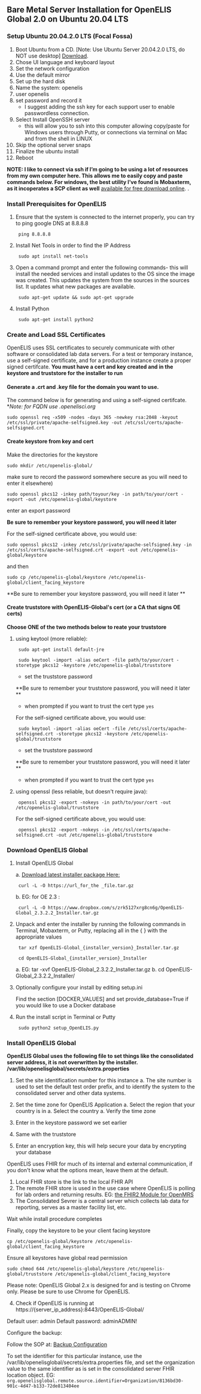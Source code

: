 ## Bare Metal Server Installation for OpenELIS Global 2.0 on Ubuntu 20.04 LTS

### Setup Ubuntu 20.04.2.0 LTS (Focal Fossa)

1. Boot Ubuntu from a CD. [Note: Use Ubuntu Server 20.04.2.0 LTS, do NOT use desktop] [Download](https://releases.ubuntu.com/20.04/ubuntu-20.04.2-live-server-amd64.iso).
1. Chose UI language and keyboard layout
1. Set the network configuration
1. Use the default mirror
1. Set up the hard disk
1. Name the system: openelis 
1. user openelis
1. set password and record it 
    * I suggest adding the ssh key for each support user to enable passwordless connection. 
1. Select Install OpenSSH server
    * this will allow you to ssh into this computer allowing copy/paste for Windows users through Putty, or connections via terminal on Mac and from the shell in LINUX
1. Skip the optional server snaps
1. Finalize the ubuntu install
1. Reboot

**NOTE: I like to connect via ssh if I’m going to be using a lot of resources from my own computer here. This allows me to easily copy and paste commands below. For windows, the best utility I’ve found is Mobaxterm, as it incoperates a SCP client as well** [available for free download online](https://mobaxterm.mobatek.net/).
.

### Install Prerequisites for OpenELIS

1. Ensure that the system is connected to the internet properly, you can try to ping google DNS at 8.8.8.8

        ping 8.8.8.8

1. Install Net Tools in order to find the IP Address
        
		sudo apt install net-tools

1. Open a command prompt and enter the following commands- this will install the needed services and install updates to the OS since the image was created. 
This updates the system from the sources in the sources list. It updates what new packages are available.

	    sudo apt-get update && sudo apt-get upgrade

3. Install Python

        sudo apt-get install python2
    
### Create and Load SSL Certificates

OpenELIS uses SSL certificates to securely communicate with other software or consolidated lab data servers. For a test or temporary instance, use a self-signed certificate, and for a production instance create a proper signed certifcate. **You must have a cert and key created and in the keystore and truststore for the installer to run**

#### Generate a .crt and .key file for the domain you want to use. 

The command below is for generating and using a self-signed certifcate. **Note: for FQDN use *.openelisci.org**


    sudo openssl req -x509 -nodes -days 365 -newkey rsa:2048 -keyout /etc/ssl/private/apache-selfsigned.key -out /etc/ssl/certs/apache-selfsigned.crt


#### Create keystore from key and cert 
Make the directories for the keystore

    sudo mkdir /etc/openelis-global/

make sure to record the password somewhere secure as you will need to enter it elsewhere)

    sudo openssl pkcs12 -inkey path/toyour/key -in path/to/your/cert -export -out /etc/openelis-global/keystore
    
enter an export password 

**Be sure to remember your keystore password, you will need it later**
	
For the self-signed certificate above, you would use:
	
    sudo openssl pkcs12 -inkey /etc/ssl/private/apache-selfsigned.key -in /etc/ssl/certs/apache-selfsigned.crt -export -out /etc/openelis-global/keystore

and then

    sudo cp /etc/openelis-global/keystore /etc/openelis-global/client_facing_keystore

**Be sure to remember your keystore password, you will need it later **
	
#### Create truststore with OpenELIS-Global's cert (or a CA that signs OE certs)

**Choose ONE of the two methods below to reate your truststore**

1. using keytool (more reliable):
   
	    sudo apt-get install default-jre
   
        sudo keytool -import -alias oeCert -file path/to/your/cert -storetype pkcs12 -keystore /etc/openelis-global/truststore
	
	* set the truststore password 
	
	**Be sure to remember your truststore password, you will need it later **
	
	* when prompted if you want to trust the cert type `yes`
	
	For the self-signed certificate above, you would use:
	
        sudo keytool -import -alias oeCert -file /etc/ssl/certs/apache-selfsigned.crt -storetype pkcs12 -keystore /etc/openelis-global/truststore
	
	* set the truststore password 
	
	**Be sure to remember your truststore password, you will need it later **
	
	* when prompted if you want to trust the cert type `yes`
   
	
	
2. using openssl (less reliable, but doesn't require java):
  
        openssl pkcs12 -export -nokeys -in path/to/your/cert -out /etc/openelis-global/truststore

	For the self-signed certificate above, you would use:
	
	    openssl pkcs12 -export -nokeys -in /etc/ssl/certs/apache-selfsigned.crt -out /etc/openelis-global/truststore

	
### Download OpenELIS Global

1. Install OpenELIS Global

    a. [Download latest installer package Here:](https://www.dropbox.com/sh/47lagjht4ynpcg8/AABORyLmkpVTtRReeD6wSnJra?dl=0) 

        curl -L -O https://url_for_the _file.tar.gz
 
    b. EG: for OE 2.3 : 

        curl -L -O https://www.dropbox.com/s/zrk5127xrg8cn6g/OpenELIS-Global_2.3.2.2_Installer.tar.gz
 
2. Unpack and enter the installer by running the following commands in Terminal, Mobaxterm, or Putty, replacing all in the { } with the appropriate values

        tar xzf OpenELIS-Global_{installer_version}_Installer.tar.gz
    
        cd OpenELIS-Global_{installer_version}_Installer
		
	a. EG: tar -xvf OpenELIS-Global_2.3.2.2_Installer.tar.gz
	b. cd OpenELIS-Global_2.3.2.2_Installer/
    
3. Optionally configure your install by editing setup.ini

	Find the section [DOCKER_VALUES] and set provide_database=True if you would like to use a Docker database

3. Run the install script in Terminal or Putty

        sudo python2 setup_OpenELIS.py

### Install OpenELIS Global ###

**OpenELIS Global uses the following file to set things like the consolidated server address, it is not overwritten by the installer. /var/lib/openelisglobal/secrets/extra.properties**

1. Set the site identification number for this instance
    a. The site number is used to set the default test order prefix, and to identify the system to the consolidated server and other data systems.

1. Set the time zone for OpenELIS Application
    a. Select the region that your country is in
	a. Select the country
	a. Verify the time zone
1. Enter in the keystore password we set earlier
1. Same with the truststore
1. Enter an encryption key, this will help secure your data by encrypting your database

OpenELIS uses FHIR for much of its internal and external communication, if you don't know what the options mean, leave them at the default. 

1. Local FHIR store is the link to the local FHIR API
1. The remote FHIR store is used in the use case where OpenELIS is polling for lab orders and returning results. EG: [the FHIR2 Module for OpenMRS](../deployomrs)
1. The Consolidated Sevrer is a central server which collects lab data for reporting, serves as a master facility list, etc.  
	


Wait while install procedure completes

Finally, copy the keystore to be your client facing keystore

    cp /etc/openelis-global/keystore /etc/openelis-global/client_facing_keystore
    
Ensure all keystores have global read permission

    sudo chmod 644 /etc/openelis-global/keystore /etc/openelis-global/truststore /etc/openelis-global/client_facing_keystore

Please note: OpenELIS Global 2.x is designed for and is testing on Chrome only. Please be sure to use Chrome for OpenELIS. 

4. Check if OpenELIS is running at https://{server_ip_address}:8443/OpenELIS-Global/

Default user: admin
Default password: adminADMIN!

Configure the backup:

Follow the SOP at: [Backup Configuration](../backups)

To set the identifier for this particular instance, use the /var/lib/openelisglobal/secrets/extra.properties file, and set the organization value to the same identifier as is set in the consolidated server FHIR location object. 
EG: `org.openelisglobal.remote.source.identifier=Organization/8136bd30-901c-4d47-b133-72de813404ee`
